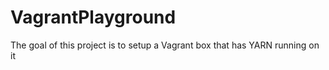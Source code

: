 VagrantPlayground
=================


The goal of this project is to setup a Vagrant box that has YARN running on it
